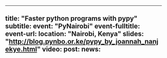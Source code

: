 
---
title: "Faster python programs with pypy"
subtitle: 
event: "PyNairobi"
event-fulltitle:
event-url: 
location: "Nairobi, Kenya"
slides: "http://blog.pynbo.or.ke/pypy_by_joannah_nanjekye.html"
video: 
post:
news:
---